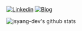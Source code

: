 <!--
[![Hits](https://hits.seeyoufarm.com/api/count/incr/badge.svg?url=https%3A%2F%2Fgithub.com%2Fjsyang-dev%2Fhit-counter&count_bg=%2379C83D&title_bg=%23555555&icon=&icon_color=%23E7E7E7&title=hits&edge_flat=false)](https://hits.seeyoufarm.com)
-->
[![Linkedin](http://img.shields.io/badge/-LinkedIn-blue?style=plastic&logo=LinkedIn&link=https://www.linkedin.com/in/jeongsu-y-6628aa156)](https://www.linkedin.com/in/jeongsu-y-6628aa156)
[![Blog](http://img.shields.io/badge/-Blog-lightgray?style=plastic&logo=FF5722&link=https://jsyang-dev.tistory.com/)](https://jsyang-dev.tistory.com/)

![jsyang-dev's github stats](https://github-readme-stats.vercel.app/api?username=jsyang-dev&show_icons=true&theme=merko)
